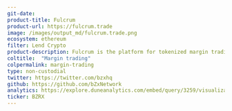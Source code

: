 ```yaml
---
git-date:
product-title: Fulcrum
product-url: https://fulcrum.trade
image: /images/output_md/fulcrum.trade.png
ecosystem: ethereum
filter: Lend Crypto
product-description: Fulcrum is the platform for tokenized margin trading and lending,  enables users to lend assets for interest or enter into short/leveraged positions.
coltitle:  "Margin trading"
colpermalink: margin-trading
type: non-custodial
twitter: https://twitter.com/bzxhq
github: https://github.com/bZxNetwork
analytics: https://explore.duneanalytics.com/embed/query/3259/visualization/6292?api_key=P8W1yw4l7Woe2aHEUqXKNK6VSpUdOAvciRwt5tta
ticker: BZRX
---
```

